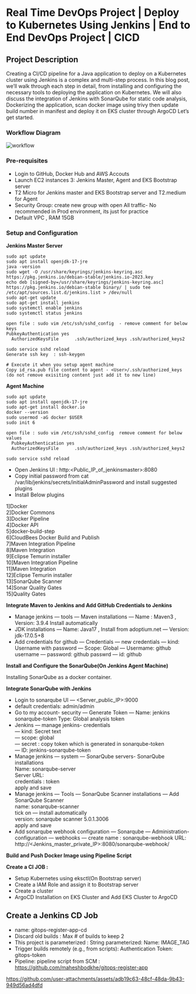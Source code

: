 # Real Time DevOps Project | Deploy to Kubernetes Using Jenkins | End to End DevOps Project | CICD

## Project Description

Creating a CI/CD pipeline for a Java application to deploy on a Kubernetes cluster using Jenkins is a complex and multi-step process. In this blog post, we’ll walk through each step in detail, from installing and configuring the necessary tools to deploying the application on Kubernetes. We will also discuss the integration of Jenkins with SonarQube for static code analysis, Dockerizing the application, scan docker image using trivy then update build number in manifest and deploy it on EKS cluster through ArgoCD Let’s get started.

### Workflow Diagram

![workflow](https://github.com/user-attachments/assets/c9951c4e-316c-4305-8d97-b241babd84da)

### Pre-requisites
  - Login to GitHub, Docker Hub and AWS Accouts
  - Launch EC2 instances 3: Jenkins Master, Agent and EKS Bootstrap server
  - T2 Micro for Jenkins master and EKS Bootstrap server and T2.medium for Agent
  - Security Group: create new group with open All traffic- No recommended in Prod environment, its just for practice
  - Default VPC , RAM 15GB

### Setup and Configuration

__Jenkins Master Server__

    sudo apt update
    sudo apt install openjdk-17-jre
    java -version
    sudo wget -O /usr/share/keyrings/jenkins-keyring.asc   https://pkg.jenkins.io/debian-stable/jenkins.io-2023.key
    echo deb [signed-by=/usr/share/keyrings/jenkins-keyring.asc]   https://pkg.jenkins.io/debian-stable binary/ | sudo tee   /etc/apt/sources.list.d/jenkins.list > /dev/null
    sudo apt-get update
    sudo apt-get install jenkins
    sudo systemctl enable jenkins
    sudo systemctl status jenkins
    
    open file : sudo vim /etc/ssh/sshd_config  - remove comment for below keys
    PubkeyAuthentication yes 
      AuthorizedKeysFile      .ssh/authorized_keys .ssh/authorized_keys2
    
    sudo service sshd reload
    Generate ssh key  : ssh-keygen
    
    # Execute it when you setup agent machine
    Copy id_rsa.pub file content to agent - <User>/.ssh/authorized_keys (do not remove exisiting content just add it to new line)


__Agent Machine__
    
    sudo apt update
    sudo apt install openjdk-17-jre
    sudo apt-get install docker.io
    docker --version
    sudo usermod -aG docker $USER
    sudo init 6
    
    open file : sudo vim /etc/ssh/sshd_config  remove comment for below values
      PubkeyAuthentication yes 
      AuthorizedKeysFile      .ssh/authorized_keys .ssh/authorized_keys2
    
    sudo service sshd reload


  - Open Jenkins UI : http:<Public_IP_of_jenkinsmaster>:8080
  - Copy initial password from cat /var/lib/jenkins/secrets/initialAdminPassword and install suggested plugins
  - Install Below plugins

  1]Docker </br>
  2]Docker Commons </br>
  3]Docker Pipeline </br>
  4]Docker API </br>
  5]docker-build-step </br>
  6]CloudBees Docker Build and Publish </br>
  7]Maven Integration Pipeline </br>
  8]Maven Integration </br>
  9]Eclipse Temurin installer </br>
  10]Maven Integration Pipeline </br>
  11]Maven Integration </br>
  12]Eclipse Temurin installer </br>
  13]SonarQube Scanner </br>
  14]Sonar Quality Gates </br>
  15]Quality Gates </br>


__Integrate Maven to Jenkins and Add GitHub Credentials to Jenkins__

  - Manage jenkins — tools — Maven installations — Name : Maven3 , Version: 3.9.4 Install automatically
  - JDK installations — Name: Java17 , Install from adoptium.net — Version: jdk-17.0.5+8
  - Add credentials for github — Credentials — new credentials
    — kind: Username with password
    — Scope: Global
    — Usermame: github username
    — password: github passwrd
    — id: github

__Install and Configure the SonarQube(On Jenkins Agent Machine)__

Installing SonarQube as a docker container.

__Integrate SonarQube with Jenkins__

  - Login to sonarqube UI — <Server_public_IP>:9000
  - default credentials: admin/admin
  - Go to my account- security — Generate Token — Name: jenkins sonarqube-token Type: Global analysis token
  - Jenkins — manage jenkins- credentials <br/>
      — kind: Secret text <br/>
      — scope: global <br/>
      — secret : copy token which is generated in sonarqube-token <br/>
      — ID: jenkins-sonarqube-token <br/>
  - Manage jenkins — system — SonarQube servers- SonarQube installations <br/>
        Name: sonarqube-server <br/>
        Server URL: <br/>
        credentials : token <br/>
        apply and save <br/>
  - Manage jenkins — Tools — SonarQube Scanner installations — Add SonarQube Scanner <br/>
      name: sonarqube-scanner <br/>
      tick on — install automatically <br/>
      version: sonarqube scanner 5.0.1.3006 <br/>
      apply and save <br/>
  - Add sonarqube webhook configuration — Sonarqube — Administration- configuration — webhooks — create name : sonarqube-webhook
    URL: http://<Jenkins_master_private_IP>:8080/sonarqube-webhook/

__Build and Push Docker Image using Pipeline Script__

__Create a CI JOB :__

  - Setup Kubernetes using eksctl(On Bootstrap server)
  - Create a IAM Role and assign it to Bootstrap server
  - Create a cluster
  - ArgoCD Installation on EKS Cluster and Add EKS Cluster to ArgoCD

## Create a Jenkins CD Job
  - name: gitops-register-app-cd
  - Discard old builds : Max # of builds to keep 2
  - This project is parameterized : String parameterized: Name: IMAGE_TAG
  - Trigger builds remotely (e.g., from scripts): Authentication Token: gitops-token
  - Pipeline: pipeline script from SCM : https://github.com/maheshbodkhe/gitops-register-app

    




https://github.com/user-attachments/assets/adb19c63-48cf-48da-9b43-949d56ad4dfd



